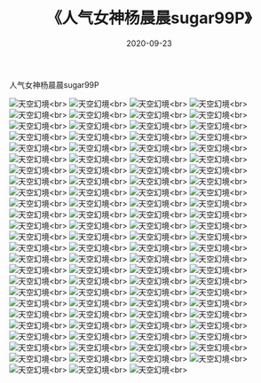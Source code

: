 ﻿---
layout: post
title: 《人气女神杨晨晨sugar99P》
date: 2020-09-23
img: http://photo.orgx.cf/性感/2020/人气女神杨晨晨sugar99P/000.jpg
tags: [美女,性感,泳衣]
---

人气女神杨晨晨sugar99P



![天空幻境](http://photo.orgx.cf/性感/2020/人气女神杨晨晨sugar99P/001.jpg''天空幻境'')<br>
![天空幻境](http://photo.orgx.cf/性感/2020/人气女神杨晨晨sugar99P/002.jpg''天空幻境'')<br>
![天空幻境](http://photo.orgx.cf/性感/2020/人气女神杨晨晨sugar99P/003.jpg''天空幻境'')<br>
![天空幻境](http://photo.orgx.cf/性感/2020/人气女神杨晨晨sugar99P/004.jpg''天空幻境'')<br>
![天空幻境](http://photo.orgx.cf/性感/2020/人气女神杨晨晨sugar99P/005.jpg''天空幻境'')<br>
![天空幻境](http://photo.orgx.cf/性感/2020/人气女神杨晨晨sugar99P/006.jpg''天空幻境'')<br>
![天空幻境](http://photo.orgx.cf/性感/2020/人气女神杨晨晨sugar99P/007.jpg''天空幻境'')<br>
![天空幻境](http://photo.orgx.cf/性感/2020/人气女神杨晨晨sugar99P/008.jpg''天空幻境'')<br>
![天空幻境](http://photo.orgx.cf/性感/2020/人气女神杨晨晨sugar99P/009.jpg''天空幻境'')<br>
![天空幻境](http://photo.orgx.cf/性感/2020/人气女神杨晨晨sugar99P/010.jpg''天空幻境'')<br>
![天空幻境](http://photo.orgx.cf/性感/2020/人气女神杨晨晨sugar99P/011.jpg''天空幻境'')<br>
![天空幻境](http://photo.orgx.cf/性感/2020/人气女神杨晨晨sugar99P/012.jpg''天空幻境'')<br>
![天空幻境](http://photo.orgx.cf/性感/2020/人气女神杨晨晨sugar99P/013.jpg''天空幻境'')<br>
![天空幻境](http://photo.orgx.cf/性感/2020/人气女神杨晨晨sugar99P/014.jpg''天空幻境'')<br>
![天空幻境](http://photo.orgx.cf/性感/2020/人气女神杨晨晨sugar99P/015.jpg''天空幻境'')<br>
![天空幻境](http://photo.orgx.cf/性感/2020/人气女神杨晨晨sugar99P/016.jpg''天空幻境'')<br>
![天空幻境](http://photo.orgx.cf/性感/2020/人气女神杨晨晨sugar99P/017.jpg''天空幻境'')<br>
![天空幻境](http://photo.orgx.cf/性感/2020/人气女神杨晨晨sugar99P/018.jpg''天空幻境'')<br>
![天空幻境](http://photo.orgx.cf/性感/2020/人气女神杨晨晨sugar99P/019.jpg''天空幻境'')<br>
![天空幻境](http://photo.orgx.cf/性感/2020/人气女神杨晨晨sugar99P/020.jpg''天空幻境'')<br>
![天空幻境](http://photo.orgx.cf/性感/2020/人气女神杨晨晨sugar99P/021.jpg''天空幻境'')<br>
![天空幻境](http://photo.orgx.cf/性感/2020/人气女神杨晨晨sugar99P/022.jpg''天空幻境'')<br>
![天空幻境](http://photo.orgx.cf/性感/2020/人气女神杨晨晨sugar99P/023.jpg''天空幻境'')<br>
![天空幻境](http://photo.orgx.cf/性感/2020/人气女神杨晨晨sugar99P/024.jpg''天空幻境'')<br>
![天空幻境](http://photo.orgx.cf/性感/2020/人气女神杨晨晨sugar99P/025.jpg''天空幻境'')<br>
![天空幻境](http://photo.orgx.cf/性感/2020/人气女神杨晨晨sugar99P/026.jpg''天空幻境'')<br>
![天空幻境](http://photo.orgx.cf/性感/2020/人气女神杨晨晨sugar99P/027.jpg''天空幻境'')<br>
![天空幻境](http://photo.orgx.cf/性感/2020/人气女神杨晨晨sugar99P/028.jpg''天空幻境'')<br>
![天空幻境](http://photo.orgx.cf/性感/2020/人气女神杨晨晨sugar99P/029.jpg''天空幻境'')<br>
![天空幻境](http://photo.orgx.cf/性感/2020/人气女神杨晨晨sugar99P/030.jpg''天空幻境'')<br>
![天空幻境](http://photo.orgx.cf/性感/2020/人气女神杨晨晨sugar99P/031.jpg''天空幻境'')<br>
![天空幻境](http://photo.orgx.cf/性感/2020/人气女神杨晨晨sugar99P/032.jpg''天空幻境'')<br>
![天空幻境](http://photo.orgx.cf/性感/2020/人气女神杨晨晨sugar99P/033.jpg''天空幻境'')<br>
![天空幻境](http://photo.orgx.cf/性感/2020/人气女神杨晨晨sugar99P/034.jpg''天空幻境'')<br>
![天空幻境](http://photo.orgx.cf/性感/2020/人气女神杨晨晨sugar99P/035.jpg''天空幻境'')<br>
![天空幻境](http://photo.orgx.cf/性感/2020/人气女神杨晨晨sugar99P/036.jpg''天空幻境'')<br>
![天空幻境](http://photo.orgx.cf/性感/2020/人气女神杨晨晨sugar99P/037.jpg''天空幻境'')<br>
![天空幻境](http://photo.orgx.cf/性感/2020/人气女神杨晨晨sugar99P/038.jpg''天空幻境'')<br>
![天空幻境](http://photo.orgx.cf/性感/2020/人气女神杨晨晨sugar99P/039.jpg''天空幻境'')<br>
![天空幻境](http://photo.orgx.cf/性感/2020/人气女神杨晨晨sugar99P/040.jpg''天空幻境'')<br>
![天空幻境](http://photo.orgx.cf/性感/2020/人气女神杨晨晨sugar99P/041.jpg''天空幻境'')<br>
![天空幻境](http://photo.orgx.cf/性感/2020/人气女神杨晨晨sugar99P/042.jpg''天空幻境'')<br>
![天空幻境](http://photo.orgx.cf/性感/2020/人气女神杨晨晨sugar99P/043.jpg''天空幻境'')<br>
![天空幻境](http://photo.orgx.cf/性感/2020/人气女神杨晨晨sugar99P/044.jpg''天空幻境'')<br>
![天空幻境](http://photo.orgx.cf/性感/2020/人气女神杨晨晨sugar99P/045.jpg''天空幻境'')<br>
![天空幻境](http://photo.orgx.cf/性感/2020/人气女神杨晨晨sugar99P/046.jpg''天空幻境'')<br>
![天空幻境](http://photo.orgx.cf/性感/2020/人气女神杨晨晨sugar99P/047.jpg''天空幻境'')<br>
![天空幻境](http://photo.orgx.cf/性感/2020/人气女神杨晨晨sugar99P/048.jpg''天空幻境'')<br>
![天空幻境](http://photo.orgx.cf/性感/2020/人气女神杨晨晨sugar99P/049.jpg''天空幻境'')<br>
![天空幻境](http://photo.orgx.cf/性感/2020/人气女神杨晨晨sugar99P/050.jpg''天空幻境'')<br>
![天空幻境](http://photo.orgx.cf/性感/2020/人气女神杨晨晨sugar99P/051.jpg''天空幻境'')<br>
![天空幻境](http://photo.orgx.cf/性感/2020/人气女神杨晨晨sugar99P/052.jpg''天空幻境'')<br>
![天空幻境](http://photo.orgx.cf/性感/2020/人气女神杨晨晨sugar99P/053.jpg''天空幻境'')<br>
![天空幻境](http://photo.orgx.cf/性感/2020/人气女神杨晨晨sugar99P/054.jpg''天空幻境'')<br>
![天空幻境](http://photo.orgx.cf/性感/2020/人气女神杨晨晨sugar99P/055.jpg''天空幻境'')<br>
![天空幻境](http://photo.orgx.cf/性感/2020/人气女神杨晨晨sugar99P/056.jpg''天空幻境'')<br>
![天空幻境](http://photo.orgx.cf/性感/2020/人气女神杨晨晨sugar99P/057.jpg''天空幻境'')<br>
![天空幻境](http://photo.orgx.cf/性感/2020/人气女神杨晨晨sugar99P/058.jpg''天空幻境'')<br>
![天空幻境](http://photo.orgx.cf/性感/2020/人气女神杨晨晨sugar99P/059.jpg''天空幻境'')<br>
![天空幻境](http://photo.orgx.cf/性感/2020/人气女神杨晨晨sugar99P/060.jpg''天空幻境'')<br>
![天空幻境](http://photo.orgx.cf/性感/2020/人气女神杨晨晨sugar99P/061.jpg''天空幻境'')<br>
![天空幻境](http://photo.orgx.cf/性感/2020/人气女神杨晨晨sugar99P/062.jpg''天空幻境'')<br>
![天空幻境](http://photo.orgx.cf/性感/2020/人气女神杨晨晨sugar99P/063.jpg''天空幻境'')<br>
![天空幻境](http://photo.orgx.cf/性感/2020/人气女神杨晨晨sugar99P/064.jpg''天空幻境'')<br>
![天空幻境](http://photo.orgx.cf/性感/2020/人气女神杨晨晨sugar99P/065.jpg''天空幻境'')<br>
![天空幻境](http://photo.orgx.cf/性感/2020/人气女神杨晨晨sugar99P/066.jpg''天空幻境'')<br>
![天空幻境](http://photo.orgx.cf/性感/2020/人气女神杨晨晨sugar99P/067.jpg''天空幻境'')<br>
![天空幻境](http://photo.orgx.cf/性感/2020/人气女神杨晨晨sugar99P/068.jpg''天空幻境'')<br>
![天空幻境](http://photo.orgx.cf/性感/2020/人气女神杨晨晨sugar99P/069.jpg''天空幻境'')<br>
![天空幻境](http://photo.orgx.cf/性感/2020/人气女神杨晨晨sugar99P/070.jpg''天空幻境'')<br>
![天空幻境](http://photo.orgx.cf/性感/2020/人气女神杨晨晨sugar99P/071.jpg''天空幻境'')<br>
![天空幻境](http://photo.orgx.cf/性感/2020/人气女神杨晨晨sugar99P/072.jpg''天空幻境'')<br>
![天空幻境](http://photo.orgx.cf/性感/2020/人气女神杨晨晨sugar99P/073.jpg''天空幻境'')<br>
![天空幻境](http://photo.orgx.cf/性感/2020/人气女神杨晨晨sugar99P/074.jpg''天空幻境'')<br>
![天空幻境](http://photo.orgx.cf/性感/2020/人气女神杨晨晨sugar99P/075.jpg''天空幻境'')<br>
![天空幻境](http://photo.orgx.cf/性感/2020/人气女神杨晨晨sugar99P/076.jpg''天空幻境'')<br>
![天空幻境](http://photo.orgx.cf/性感/2020/人气女神杨晨晨sugar99P/077.jpg''天空幻境'')<br>
![天空幻境](http://photo.orgx.cf/性感/2020/人气女神杨晨晨sugar99P/078.jpg''天空幻境'')<br>
![天空幻境](http://photo.orgx.cf/性感/2020/人气女神杨晨晨sugar99P/079.jpg''天空幻境'')<br>
![天空幻境](http://photo.orgx.cf/性感/2020/人气女神杨晨晨sugar99P/080.jpg''天空幻境'')<br>
![天空幻境](http://photo.orgx.cf/性感/2020/人气女神杨晨晨sugar99P/081.jpg''天空幻境'')<br>
![天空幻境](http://photo.orgx.cf/性感/2020/人气女神杨晨晨sugar99P/082.jpg''天空幻境'')<br>
![天空幻境](http://photo.orgx.cf/性感/2020/人气女神杨晨晨sugar99P/083.jpg''天空幻境'')<br>
![天空幻境](http://photo.orgx.cf/性感/2020/人气女神杨晨晨sugar99P/084.jpg''天空幻境'')<br>
![天空幻境](http://photo.orgx.cf/性感/2020/人气女神杨晨晨sugar99P/085.jpg''天空幻境'')<br>
![天空幻境](http://photo.orgx.cf/性感/2020/人气女神杨晨晨sugar99P/086.jpg''天空幻境'')<br>
![天空幻境](http://photo.orgx.cf/性感/2020/人气女神杨晨晨sugar99P/087.jpg''天空幻境'')<br>
![天空幻境](http://photo.orgx.cf/性感/2020/人气女神杨晨晨sugar99P/088.jpg''天空幻境'')<br>
![天空幻境](http://photo.orgx.cf/性感/2020/人气女神杨晨晨sugar99P/089.jpg''天空幻境'')<br>
![天空幻境](http://photo.orgx.cf/性感/2020/人气女神杨晨晨sugar99P/090.jpg''天空幻境'')<br>
![天空幻境](http://photo.orgx.cf/性感/2020/人气女神杨晨晨sugar99P/091.jpg''天空幻境'')<br>
![天空幻境](http://photo.orgx.cf/性感/2020/人气女神杨晨晨sugar99P/092.jpg''天空幻境'')<br>
![天空幻境](http://photo.orgx.cf/性感/2020/人气女神杨晨晨sugar99P/093.jpg''天空幻境'')<br>
![天空幻境](http://photo.orgx.cf/性感/2020/人气女神杨晨晨sugar99P/094.jpg''天空幻境'')<br>
![天空幻境](http://photo.orgx.cf/性感/2020/人气女神杨晨晨sugar99P/095.jpg''天空幻境'')<br>
![天空幻境](http://photo.orgx.cf/性感/2020/人气女神杨晨晨sugar99P/096.jpg''天空幻境'')<br>
![天空幻境](http://photo.orgx.cf/性感/2020/人气女神杨晨晨sugar99P/097.jpg''天空幻境'')<br>
![天空幻境](http://photo.orgx.cf/性感/2020/人气女神杨晨晨sugar99P/098.jpg''天空幻境'')<br>
![天空幻境](http://photo.orgx.cf/性感/2020/人气女神杨晨晨sugar99P/099.jpg''天空幻境'')<br>